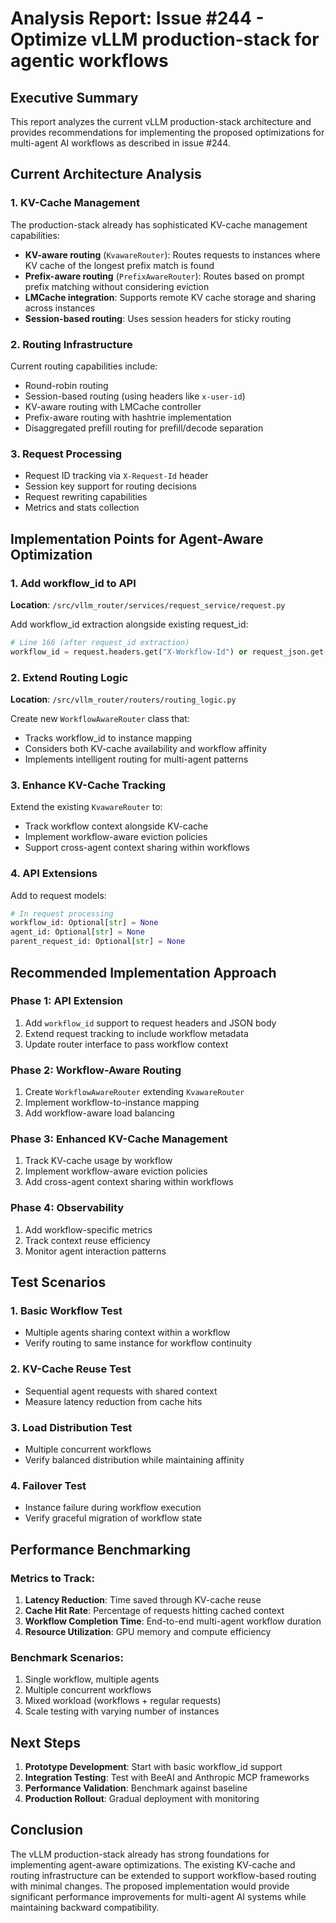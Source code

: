 # Analysis Report: Issue #244 - Optimize vLLM production-stack for agentic workflows

## Executive Summary

This report analyzes the current vLLM production-stack architecture and provides recommendations for implementing the proposed optimizations for multi-agent AI workflows as described in issue #244.

## Current Architecture Analysis

### 1. KV-Cache Management
The production-stack already has sophisticated KV-cache management capabilities:

- **KV-aware routing** (`KvawareRouter`): Routes requests to instances where KV cache of the longest prefix match is found
- **Prefix-aware routing** (`PrefixAwareRouter`): Routes based on prompt prefix matching without considering eviction
- **LMCache integration**: Supports remote KV cache storage and sharing across instances
- **Session-based routing**: Uses session headers for sticky routing

### 2. Routing Infrastructure
Current routing capabilities include:
- Round-robin routing
- Session-based routing (using headers like `x-user-id`)
- KV-aware routing with LMCache controller
- Prefix-aware routing with hashtrie implementation
- Disaggregated prefill routing for prefill/decode separation

### 3. Request Processing
- Request ID tracking via `X-Request-Id` header
- Session key support for routing decisions
- Request rewriting capabilities
- Metrics and stats collection

## Implementation Points for Agent-Aware Optimization

### 1. Add workflow_id to API

**Location**: `/src/vllm_router/services/request_service/request.py`

Add workflow_id extraction alongside existing request_id:
```python
# Line 166 (after request_id extraction)
workflow_id = request.headers.get("X-Workflow-Id") or request_json.get("workflow_id")
```

### 2. Extend Routing Logic

**Location**: `/src/vllm_router/routers/routing_logic.py`

Create new `WorkflowAwareRouter` class that:
- Tracks workflow_id to instance mapping
- Considers both KV-cache availability and workflow affinity
- Implements intelligent routing for multi-agent patterns

### 3. Enhance KV-Cache Tracking

Extend the existing `KvawareRouter` to:
- Track workflow context alongside KV-cache
- Implement workflow-aware eviction policies
- Support cross-agent context sharing within workflows

### 4. API Extensions

Add to request models:
```python
# In request processing
workflow_id: Optional[str] = None
agent_id: Optional[str] = None
parent_request_id: Optional[str] = None
```

## Recommended Implementation Approach

### Phase 1: API Extension
1. Add `workflow_id` support to request headers and JSON body
2. Extend request tracking to include workflow metadata
3. Update router interface to pass workflow context

### Phase 2: Workflow-Aware Routing
1. Create `WorkflowAwareRouter` extending `KvawareRouter`
2. Implement workflow-to-instance mapping
3. Add workflow-aware load balancing

### Phase 3: Enhanced KV-Cache Management
1. Track KV-cache usage by workflow
2. Implement workflow-aware eviction policies
3. Add cross-agent context sharing within workflows

### Phase 4: Observability
1. Add workflow-specific metrics
2. Track context reuse efficiency
3. Monitor agent interaction patterns

## Test Scenarios

### 1. Basic Workflow Test
- Multiple agents sharing context within a workflow
- Verify routing to same instance for workflow continuity

### 2. KV-Cache Reuse Test
- Sequential agent requests with shared context
- Measure latency reduction from cache hits

### 3. Load Distribution Test
- Multiple concurrent workflows
- Verify balanced distribution while maintaining affinity

### 4. Failover Test
- Instance failure during workflow execution
- Verify graceful migration of workflow state

## Performance Benchmarking

### Metrics to Track:
1. **Latency Reduction**: Time saved through KV-cache reuse
2. **Cache Hit Rate**: Percentage of requests hitting cached context
3. **Workflow Completion Time**: End-to-end multi-agent workflow duration
4. **Resource Utilization**: GPU memory and compute efficiency

### Benchmark Scenarios:
1. Single workflow, multiple agents
2. Multiple concurrent workflows
3. Mixed workload (workflows + regular requests)
4. Scale testing with varying number of instances

## Next Steps

1. **Prototype Development**: Start with basic workflow_id support
2. **Integration Testing**: Test with BeeAI and Anthropic MCP frameworks
3. **Performance Validation**: Benchmark against baseline
4. **Production Rollout**: Gradual deployment with monitoring

## Conclusion

The vLLM production-stack already has strong foundations for implementing agent-aware optimizations. The existing KV-cache and routing infrastructure can be extended to support workflow-based routing with minimal changes. The proposed implementation would provide significant performance improvements for multi-agent AI systems while maintaining backward compatibility.